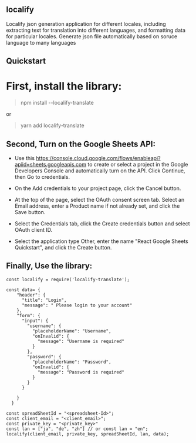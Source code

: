 ## localify
Localify json generation application for different locales, including extracting text for translation into different languages, and formatting data for particular locales. Generate json file automatically based on soruce language to many languages

##  Quickstart
# First, install the library:
> npm install --localify-translate

or

> yarn add localify-translate

## Second, Turn on the Google Sheets API:
- Use this https://console.cloud.google.com/flows/enableapi?apiid=sheets.googleapis.com to create or select a project in the Google Developers Console and automatically turn on the API. Click Continue,  then Go to credentials.

- On the Add credentials to your project page, click the Cancel button.

- At the top of the page, select the OAuth consent screen tab. Select an Email address, enter a Product name if not already set, and click the Save button.

- Select the Credentials tab, click the Create credentials button and select OAuth client ID.

- Select the application type Other, enter the name "React Google Sheets Quickstart", and click the Create button.

## Finally, Use the library:
``` 
const localify = require('localify-translate');

const data= {
    "header": {
      "title": "Login",
      "message": " Please login to your account"
    },
    "form": {
      "input": {
        "username": {
          "placeholderName": "Username",
          "onInvalid": {
            "message": "Username is required"
          }
        },
        "password": {
          "placeholderName": "Password",
          "onInvalid": {
            "message": "Password is required"
          }
        }
      }
     
    }
  }
  
const spreadSheetId = "<spreadsheet-Id>";
const client_email = "<client_email>";
const private_key = "<private_key>"
const lan = ["ja", "de", "zh"] // or const lan = "en";
localify(client_email, private_key, spreadSheetId, lan, data);
```
